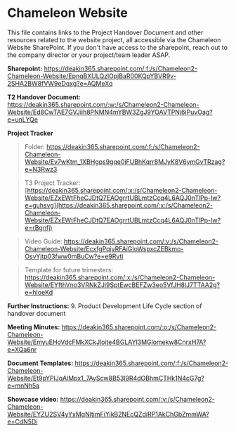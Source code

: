 # Chameleon Website

This file contains links to the Project Handover Document and other resources related to the website project, all accessible via the Chameleon Website SharePoint.
If you don't have access to the sharepoint, reach out to the company director or your project/team leader ASAP.

**Sharepoint:** https://deakin365.sharepoint.com/:f:/s/Chameleon2-Chameleon-Website/EpnqBXULQzlOpjBaR00KQpYBVR9v-2SHA2BW8fVW9eDqxg?e=AQMeXq

**T2 Handover Document:** https://deakin365.sharepoint.com/:w:/s/Chameleon2-Chameleon-Website/Ed8CwTAE7GVJiih8PNMN4mYBW3ZgJ9YOAVTPNj6iPuvOag?e=unLYQe

**Project Tracker**
>Folder: https://deakin365.sharepoint.com/:f:/s/Chameleon2-Chameleon-Website/Ev7wKtm_1XBHgps9gqe0jFUBhKqrr8MJyK8V6ymGvTRzag?e=N3Rwz3

>T3 Project Tracker: [https://deakin365.sharepoint.com/:x:/s/Chameleon2-Chameleon-Website/EZxEWtFheCJDtQ7EAOgrrtUBLmtzCcq4L6AQJ0nTlPp-Iw?e=guhsvg](https://deakin365.sharepoint.com/:x:/s/Chameleon2-Chameleon-Website/EZxEWtFheCJDtQ7EAOgrrtUBLmtzCcq4L6AQJ0nTlPp-Iw?e=rBgnfj)

>Video Guide: https://deakin365.sharepoint.com/:v:/s/Chameleon2-Chameleon-Website/EcxfgPqiyRFAiGIoWspxcZEBkmo-OsvYjtp03fww0mBuCw?e=e9Rvti

>Template for future trimesters: https://deakin365.sharepoint.com/:x:/s/Chameleon2-Chameleon-Website/EYfthVno3VRNkZJi9SptEwcBEFZw3eo5VfJH8lJ7TTAA2g?e=hIoeKd

**Further Instructions:** 9. Product Development Life Cycle section of handover document

**Meeting Minutes:** https://deakin365.sharepoint.com/:o:/s/Chameleon2-Chameleon-Website/EmyuEHoVdcFMkXCkJloite4BGLAYl3MGlomekw8CnrxH7A?e=XQa6nr

**Document Templates:** https://deakin365.sharepoint.com/:f:/s/Chameleon2-Chameleon-Website/Et9pYPlJqAlMpx1_7AyScw8B53l9R4dOBhmCTHk1N4cG7g?e=mnNh5a

**Showcase video:** https://deakin365.sharepoint.com/:v:/s/Chameleon2-Chameleon-Website/EYZU2SV4yYxMqNltimFiYikB2NEcQZdiRP1AkChGbZmmWA?e=CdN5Di

